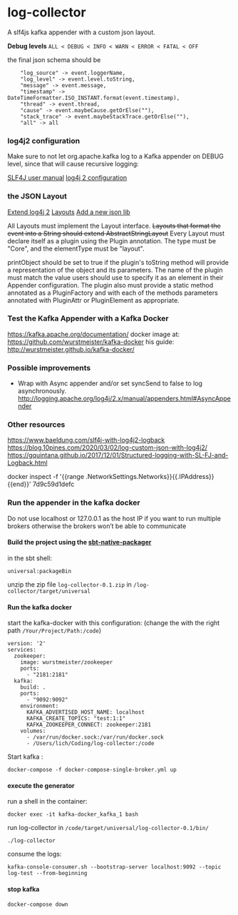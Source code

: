 # log-collector

A slf4js kafka appender with a custom json layout.

**Debug levels** `ALL < DEBUG < INFO < WARN < ERROR < FATAL < OFF`

the final json schema should be
```
    "log_source" -> event.loggerName,
    "log_level" -> event.level.toString,
    "message" -> event.message,
    "timestamp" -> DateTimeFormatter.ISO_INSTANT.format(event.timestamp),
    "thread" -> event.thread,
    "cause" -> event.maybeCause.getOrElse(""),
    "stack_trace" -> event.maybeStackTrace.getOrElse(""),
    "all" -> all
```

### log4j2 configuration 

Make sure to not let org.apache.kafka log to a Kafka appender on DEBUG level, 
since that will cause recursive logging:

[SLF4J user manual](http://www.slf4j.org/manual.html)
[log4j 2 configuration](https://logging.apache.org/log4j/2.x/manual/configuration.html)

### the JSON Layout

[Extend log4j 2](https://logging.apache.org/log4j/2.x/manual/extending.html) 
[Layouts](https://logging.apache.org/log4j/2.x/manual/extending.html#Layouts)
[Add a new json lib](https://github.com/bolerio/mjson)

All Layouts must implement the Layout interface.
~~Layouts that format the event into a String should extend AbstractStringLayout~~
Every Layout must declare itself as a plugin using the Plugin annotation.
 The type must be "Core", and the elementType must be "layout". 
 
 printObject should be set to true if the plugin's toString method will provide a representation of the object and its parameters.
 The name of the plugin must match the value users should use to specify it as an element in their Appender configuration. The plugin also must provide a static method annotated as a PluginFactory and with each of the methods parameters annotated with PluginAttr or PluginElement as appropriate.


###  Test the Kafka Appender with a Kafka Docker

https://kafka.apache.org/documentation/
docker image at:
https://github.com/wurstmeister/kafka-docker
his guide:
http://wurstmeister.github.io/kafka-docker/

                                                                    
### Possible improvements
+ Wrap with Async appender and/or set syncSend to false to log asynchronously. http://logging.apache.org/log4j/2.x/manual/appenders.html#AsyncAppender

### Other resources
https://www.baeldung.com/slf4j-with-log4j2-logback
https://blog.10pines.com/2020/03/02/log-custom-json-with-log4j2/
https://gquintana.github.io/2017/12/01/Structured-logging-with-SL-FJ-and-Logback.html


docker inspect -f '{{range .NetworkSettings.Networks}}{{.IPAddress}}{{end}}' 7d9c59d1defc


### Run the appender in the kafka docker

Do not use localhost or 127.0.0.1 as the host IP if you want to run multiple brokers otherwise the brokers won’t be able to communicate

#### Build the project using the [sbt-native-packager](https://www.scala-sbt.org/sbt-native-packager/gettingstarted.html)

in the sbt shell:
```
universal:packageBin
```
unzip the zip file `log-collector-0.1.zip` in `/log-collector/target/universal`

#### Run the kafka docker
start the kafka-docker with this configuration: (change the with the right path `/Your/Project/Path:/code`)
```
version: '2'
services:
  zookeeper:
    image: wurstmeister/zookeeper
    ports:
      - "2181:2181"
  kafka:
    build: .
    ports:
      - "9092:9092"
    environment:
      KAFKA_ADVERTISED_HOST_NAME: localhost
      KAFKA_CREATE_TOPICS: "test:1:1"
      KAFKA_ZOOKEEPER_CONNECT: zookeeper:2181
    volumes:
      - /var/run/docker.sock:/var/run/docker.sock
      - /Users/lich/Coding/log-collector:/code
```

Start kafka :
```
docker-compose -f docker-compose-single-broker.yml up
```

#### execute the generator 

run a shell in the container:
```
docker exec -it kafka-docker_kafka_1 bash                                                                                                     
```

run log-collector in `/code/target/universal/log-collector-0.1/bin/`
```
./log-collector 
```
consume the logs:
```
kafka-console-consumer.sh --bootstrap-server localhost:9092 --topic log-test --from-beginning
```

#### stop kafka

```
docker-compose down
```